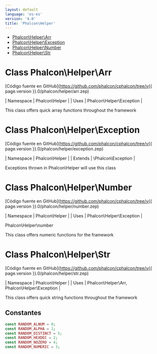 ```yaml
---
layout: default
language: 'es-es'
version: '4.0'
title: 'Phalcon\Helper'
---
```


* [Phalcon\Helper\Arr](#Helper_Arr)
* [Phalcon\Helper\Exception](#Helper_Exception)
* [Phalcon\Helper\Number](#Helper_Number)
* [Phalcon\Helper\Str](#Helper_Str)

<h1 id="Helper_Arr">Class Phalcon\Helper\Arr</h1>

[Código fuente en GitHub](https://github.com/phalcon/cphalcon/tree/v{{ page.version }}.0/phalcon/helper/arr.zep)

| Namespace | Phalcon\Helper | | Uses | Phalcon\Helper\Exception |

This class offers quick array functions throughout the framework

<h1 id="Helper_Exception">Class Phalcon\Helper\Exception</h1>

[Código fuente en GitHub](https://github.com/phalcon/cphalcon/tree/v{{ page.version }}.0/phalcon/helper/exception.zep)

| Namespace | Phalcon\Helper | | Extends | \Phalcon\Exception |

Exceptions thrown in Phalcon\Helper will use this class

<h1 id="Helper_Number">Class Phalcon\Helper\Number</h1>

[Código fuente en GitHub](https://github.com/phalcon/cphalcon/tree/v{{ page.version }}.0/phalcon/helper/number.zep)

| Namespace | Phalcon\Helper | | Uses | Phalcon\Helper\Exception |

Phalcon\Helper\number

This class offers numeric functions for the framework

<h1 id="Helper_Str">Class Phalcon\Helper\Str</h1>

[Código fuente en GitHub](https://github.com/phalcon/cphalcon/tree/v{{ page.version }}.0/phalcon/helper/str.zep)

| Namespace | Phalcon\Helper | | Uses | Phalcon\Helper\Arr, Phalcon\Helper\Exception |

This class offers quick string functions throughout the framework

## Constantes

```php
const RANDOM_ALNUM = 0;
const RANDOM_ALPHA = 1;
const RANDOM_DISTINCT = 5;
const RANDOM_HEXDEC = 2;
const RANDOM_NOZERO = 4;
const RANDOM_NUMERIC = 3;
```